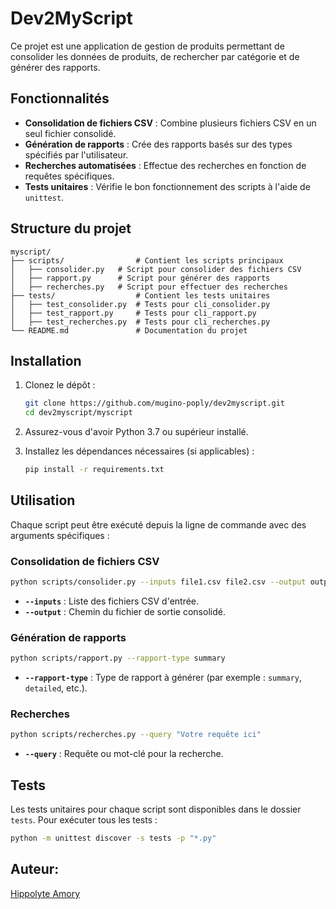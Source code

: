 # Dev2MyScript

Ce projet est une application de gestion de produits permettant de consolider les données de produits, de rechercher par catégorie et de générer des rapports.

## Fonctionnalités

- **Consolidation de fichiers CSV** : Combine plusieurs fichiers CSV en un seul fichier consolidé.
- **Génération de rapports** : Crée des rapports basés sur des types spécifiés par l'utilisateur.
- **Recherches automatisées** : Effectue des recherches en fonction de requêtes spécifiques.
- **Tests unitaires** : Vérifie le bon fonctionnement des scripts à l'aide de `unittest`.

## Structure du projet

```
myscript/
├── scripts/                # Contient les scripts principaux
│   ├── consolider.py   # Script pour consolider des fichiers CSV
│   ├── rapport.py      # Script pour générer des rapports
│   ├── recherches.py   # Script pour effectuer des recherches
├── tests/                  # Contient les tests unitaires
│   ├── test_consolider.py  # Tests pour cli_consolider.py
│   ├── test_rapport.py     # Tests pour cli_rapport.py
│   ├── test_recherches.py  # Tests pour cli_recherches.py
└── README.md               # Documentation du projet
```

## Installation

1. Clonez le dépôt :
   ```bash
   git clone https://github.com/mugino-poply/dev2myscript.git
   cd dev2myscript/myscript
   ```
2. Assurez-vous d'avoir Python 3.7 ou supérieur installé.

3. Installez les dépendances nécessaires (si applicables) :
   ```bash
   pip install -r requirements.txt
   ```

## Utilisation

Chaque script peut être exécuté depuis la ligne de commande avec des arguments spécifiques :

### Consolidation de fichiers CSV

```bash
python scripts/consolider.py --inputs file1.csv file2.csv --output output.csv
```
- **`--inputs`** : Liste des fichiers CSV d'entrée.
- **`--output`** : Chemin du fichier de sortie consolidé.

### Génération de rapports

```bash
python scripts/rapport.py --rapport-type summary
```
- **`--rapport-type`** : Type de rapport à générer (par exemple : `summary`, `detailed`, etc.).

### Recherches

```bash
python scripts/recherches.py --query "Votre requête ici"
```
- **`--query`** : Requête ou mot-clé pour la recherche.

## Tests

Les tests unitaires pour chaque script sont disponibles dans le dossier `tests`. Pour exécuter tous les tests :

```bash
python -m unittest discover -s tests -p "*.py"
```

## Auteur:

[Hippolyte Amory](https://github.com/mugino-poply)
